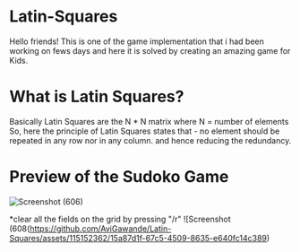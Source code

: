 # Latin-Squares
Hello friends!
This is one of the game implementation that i had been working on fews days and here it is solved by creating an amazing game for Kids.
# What is Latin Squares?
Basically Latin Squares are the N * N matrix 
where N = number of elements
So, here the principle of Latin Squares states that - no element should be repeated in any row nor in any column.
and hence reducing the redundancy.

# Preview of the Sudoko Game
![Screenshot (606)](https://github.com/AviGawande/Latin-Squares/assets/115152362/7be96e00-48a3-4b78-8143-2d3b1e04964e)

*clear all the fields on the grid by pressing  "/r"
![Screenshot (608(https://github.com/AviGawande/Latin-Squares/assets/115152362/15a87d1f-67c5-4509-8635-e640fc14c389)

